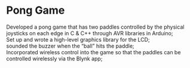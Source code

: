 # Pong Game
Developed a pong game that has two paddles controlled by the physical joysticks on each edge in C & C++ through AVR libraries in Arduino; \
Set up and wrote a high-level graphics library for the LCD; \
sounded the buzzer when the “ball” hits the paddle; \
Incorporated wireless control into the game so that the paddles can be controlled wirelessly via the Blynk app; 

